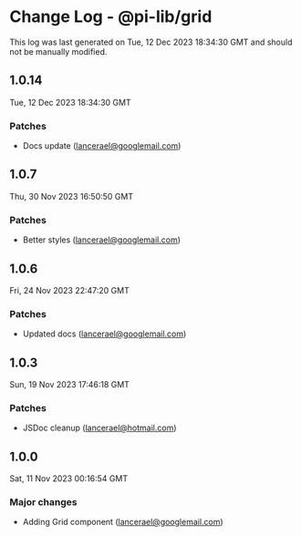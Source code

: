 # Change Log - @pi-lib/grid

This log was last generated on Tue, 12 Dec 2023 18:34:30 GMT and should not be manually modified.

<!-- Start content -->

## 1.0.14

Tue, 12 Dec 2023 18:34:30 GMT

### Patches

- Docs update (lancerael@googlemail.com)

## 1.0.7

Thu, 30 Nov 2023 16:50:50 GMT

### Patches

- Better styles (lancerael@googlemail.com)

## 1.0.6

Fri, 24 Nov 2023 22:47:20 GMT

### Patches

- Updated docs (lancerael@googlemail.com)

## 1.0.3

Sun, 19 Nov 2023 17:46:18 GMT

### Patches

- JSDoc cleanup (lancerael@hotmail.com)

## 1.0.0

Sat, 11 Nov 2023 00:16:54 GMT

### Major changes

- Adding Grid component (lancerael@googlemail.com)
